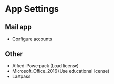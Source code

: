 App Settings
============

## Mail app 
* Configure accounts

## Other
* Alfred-Powerpack (Load license)
* Microsoft_Office_2016 (Use educational license)
* Lastpass
